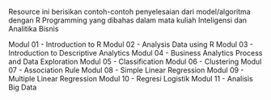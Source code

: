 Resource ini berisikan contoh-contoh penyelesaian dari model/algoritma dengan R Programming yang dibahas dalam mata kuliah Inteligensi dan Analitika Bisnis

Modul 01 - Introduction to R
Modul 02 - Analysis Data using R
Modul 03 - Introduction to Descriptive Analytics
Modul 04 - Business Analytics Process and Data Exploration
Modul 05 - Classification
Modul 06 - Clustering
Modul 07 - Association Rule
Modul 08 - Simple Linear Regression
Modul 09 - Multiple Linear Regression
Modul 10 - Regresi Logistik
Modul 11 - Analisis Big Data
